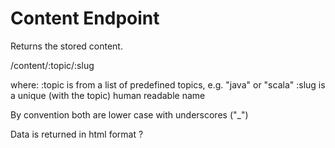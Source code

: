 Content Endpoint 
================

Returns the stored content.

/content/:topic/:slug 

where:
:topic is from a list of predefined topics, e.g. "java" or "scala"
:slug is a unique (with the topic) human readable name

By convention both are lower case with underscores ("_") 

Data is returned in html format ?


